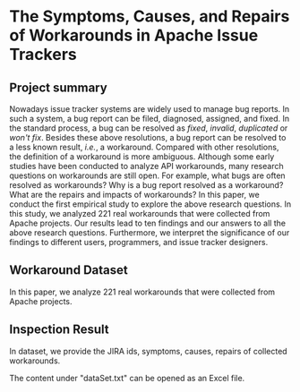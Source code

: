 # The Symptoms, Causes, and Repairs of Workarounds in Apache Issue Trackers

## Project summary

Nowadays issue tracker systems are widely used to manage bug reports. In such a system, a bug report can be filed, diagnosed, assigned, and fixed. In the standard process, a bug can be resolved as *fixed*, *invalid*, *duplicated* or *won't fix*. Besides these above resolutions, a bug report can be resolved to a less known result, *i.e.*, a workaround. Compared with other resolutions, the definition of a workaround is more ambiguous. Although some early studies have been conducted to analyze API workarounds, many research questions on workarounds are still open. For example, what bugs are often resolved as workarounds? Why is a bug report resolved as a workaround? What are the repairs and impacts of workarounds? In this paper, we conduct the first empirical study to explore the above research questions. In this study, we analyzed 221 real workarounds that were collected from Apache projects. Our results lead to ten findings and our answers to all the above research questions. Furthermore, we interpret the significance of our findings to different users, programmers, and issue tracker designers.

## Workaround Dataset

In this paper, we analyze 221 real workarounds that were collected from Apache projects.

## Inspection Result

In dataset, we provide the JIRA ids, symptoms, causes, repairs of collected workarounds.

The content under "dataSet.txt" can be opened as an Excel file.